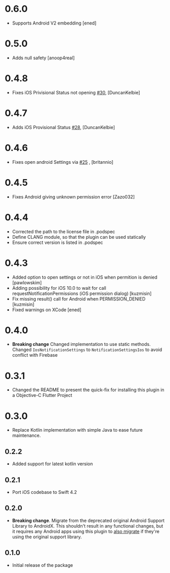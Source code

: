 # 0.6.0

* Supports Android V2 embedding [ened]

# 0.5.0

* Adds null safety [anoop4real]

# 0.4.8

* Fixes iOS Privisional Status not opening [#30](https://github.com/Vanethos/flutter_notification_permissions/pull/30), 
[DuncanKelbie]

# 0.4.7

* Adds iOS Provisional Status [#28](https://github.com/Vanethos/flutter_notification_permissions/pull/28), [DuncanKelbie]

# 0.4.6
* Fixes open android Settings via [#25](https://github.com/Vanethos/flutter_notification_permissions/pull/25) , [britannio]

# 0.4.5
* Fixes Android giving unknown permission error [Zazo032]

# 0.4.4
* Corrected the path to the license file in .podspec
* Define CLANG module, so that the plugin can be used statically
* Ensure correct version is listed in .podspec

# 0.4.3 
* Added option to open settings or not in iOS when permition is denied [pawlowskim]
* Adding possibility for iOS 10.0 to wait for call requestNotificationPermissions (iOS permission dialog) [kuzmisin]
* Fix missing result() call for Android when PERMISSION_DENIED [kuzmisin]
* Fixed warnings on XCode [ened]

# 0.4.0 
* **Breaking change** Changed implementation to use static methods. Changed `IosNotificationSettings` to `NotificationSettingsIos` to avoid conflict with Firebase

# 0.3.1
* Changed the README to present the quick-fix for installing this plugin in a Objective-C Flutter Project

# 0.3.0
* Replace Kotlin implementation with simple Java to ease future maintenance.

## 0.2.2
* Added support for latest kotlin version

## 0.2.1
* Port iOS codebase to Swift 4.2

## 0.2.0
* **Breaking change**. Migrate from the deprecated original Android Support Library to AndroidX. This shouldn't result in any functional changes, but it requires any Android apps using this plugin to [also migrate](https://developer.android.com/jetpack/androidx/migrate) if they're using the original support library.

## 0.1.0
* Initial release of the package

